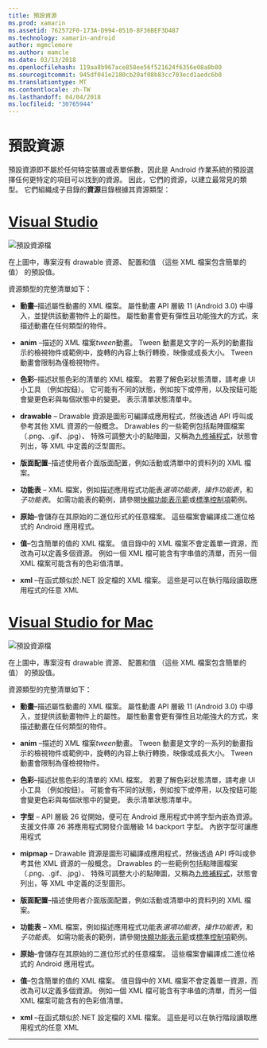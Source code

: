 ```yaml
---
title: 預設資源
ms.prod: xamarin
ms.assetid: 762572F0-173A-D994-0510-8F36BEF3D487
ms.technology: xamarin-android
author: mgmclemore
ms.author: mamcle
ms.date: 03/13/2018
ms.openlocfilehash: 119aa8b967ace858ee56f521624f6356e08a8b80
ms.sourcegitcommit: 945df041e2180cb20af08b83cc703ecd1aedc6b0
ms.translationtype: MT
ms.contentlocale: zh-TW
ms.lasthandoff: 04/04/2018
ms.locfileid: "30765944"
---
```

# <a name="default-resources"></a>預設資源

預設資源即不屬於任何特定裝置或表單係數，因此是 Android 作業系統的預設選擇任何更特定的項目可以找到的資源。 因此，它們的資源，以建立最常見的類型。 它們組織成子目錄的**資源**目錄根據其資源類型：

# <a name="visual-studiotabvswin"></a>[Visual Studio](#tab/vswin)

![預設資源檔](default-resources-images/01-resource-files-vs.png)

在上圖中，專案沒有 drawable 資源、 配置和值 （這些 XML 檔案包含簡單的值） 的預設值。

資源類型的完整清單如下：

-  **動畫**&ndash;描述屬性動畫的 XML 檔案。
   屬性動畫 API 層級 11 (Android 3.0) 中導入，並提供該動畫物件上的屬性。 屬性動畫會更有彈性且功能強大的方式，來描述動畫在任何類型的物件。

-  **anim** &ndash;描述的 XML 檔案*tween*動畫。 Tween 動畫是文字的一系列的動畫指示的檢視物件或範例中，旋轉的內容上執行轉換，映像或成長大小。 Tween 動畫會限制為僅檢視物件。

-  **色彩**&ndash;描述狀態色彩的清單的 XML 檔案。 若要了解色彩狀態清單，請考慮 UI 小工具 （例如按鈕）。
   它可能有不同的狀態，例如按下或停用，以及按鈕可能會變更色彩與每個狀態中的變更。 表示清單狀態清單中。

-  **drawable** &ndash; Drawable 資源是圖形可編譯成應用程式，然後透過 API 呼叫或參考其他 XML 資源的一般概念。
   Drawables 的一些範例包括點陣圖檔案 （.png、.gif、.jpg）、 特殊可調整大小的點陣圖，又稱為[九修補程式](https://developer.android.com/guide/topics/graphics/2d-graphics.html#nine-patch)，狀態會列出，等 XML 中定義的泛型圖形。
 
-  **版面配置**&ndash;描述使用者介面版面配置，例如活動或清單中的資料列的 XML 檔案。

-  **功能表** &ndash; XML 檔案，例如描述應用程式功能表*選項功能表*，*操作功能表*，和*子功能表*。 如需功能表的範例，請參閱[快顯功能表示範](https://developer.xamarin.com/samples/monodroid/PopupMenuDemo/)或[標準控制項](https://developer.xamarin.com/samples/mobile/StandardControls/)範例。

-  **原始**&ndash;會儲存在其原始的二進位形式的任意檔案。 這些檔案會編譯成二進位格式的 Android 應用程式。

-  **值**&ndash;包含簡單的值的 XML 檔案。 值目錄中的 XML 檔案不會定義單一資源，而改為可以定義多個資源。 例如一個 XML 檔可能含有字串值的清單，而另一個 XML 檔案可能含有的色彩值清單。

-  **xml** &ndash;在函式類似於.NET 設定檔的 XML 檔案。 這些是可以在執行階段讀取應用程式的任意 XML


# <a name="visual-studio-for-mactabvsmac"></a>[Visual Studio for Mac](#tab/vsmac)

![預設資源檔](default-resources-images/01-resource-files-xs.png)

在上圖中，專案沒有 drawable 資源、 配置和值 （這些 XML 檔案包含簡單的值） 的預設值。

資源類型的完整清單如下：

-  **動畫**&ndash;描述屬性動畫的 XML 檔案。
   屬性動畫 API 層級 11 (Android 3.0) 中導入，並提供該動畫物件上的屬性。 屬性動畫會更有彈性且功能強大的方式，來描述動畫在任何類型的物件。

-  **anim** &ndash;描述的 XML 檔案*tween*動畫。 Tween 動畫是文字的一系列的動畫指示的檢視物件或範例中，旋轉的內容上執行轉換，映像或成長大小。 Tween 動畫會限制為僅檢視物件。

-  **色彩**&ndash;描述狀態色彩的清單的 XML 檔案。 若要了解色彩狀態清單，請考慮 UI 小工具 （例如按鈕）。
   可能會有不同的狀態，例如按下或停用，以及按鈕可能會變更色彩與每個狀態中的變更。 表示清單狀態清單中。

-  **字型** &ndash; API 層級 26 從開始，便可在 Android 應用程式中將字型內嵌為資源。 支援文件庫 26 將應用程式開發介面層級 14 backport 字型。 內嵌字型可讓應用程式

-  **mipmap** &ndash; Drawable 資源是圖形可編譯成應用程式，然後透過 API 呼叫或參考其他 XML 資源的一般概念。
   Drawables 的一些範例包括點陣圖檔案 （.png、.gif、.jpg）、 特殊可調整大小的點陣圖，又稱為[九修補程式](https://developer.android.com/guide/topics/graphics/2d-graphics.html#nine-patch)，狀態會列出，等 XML 中定義的泛型圖形。

-  **版面配置**&ndash;描述使用者介面版面配置，例如活動或清單中的資料列的 XML 檔案。

-  **功能表** &ndash; XML 檔案，例如描述應用程式功能表*選項功能表*，*操作功能表*，和*子功能表*。 如需功能表的範例，請參閱[快顯功能表示範](https://developer.xamarin.com/samples/monodroid/PopupMenuDemo/)或[標準控制項](https://developer.xamarin.com/samples/mobile/StandardControls/)範例。

-  **原始**&ndash;會儲存在其原始的二進位形式的任意檔案。 這些檔案會編譯成二進位格式的 Android 應用程式。

-  **值**&ndash;包含簡單的值的 XML 檔案。 值目錄中的 XML 檔案不會定義單一資源，而改為可以定義多個資源。 例如一個 XML 檔可能含有字串值的清單，而另一個 XML 檔案可能含有的色彩值清單。

-  **xml** &ndash;在函式類似於.NET 設定檔的 XML 檔案。 這些是可以在執行階段讀取應用程式的任意 XML

-----
